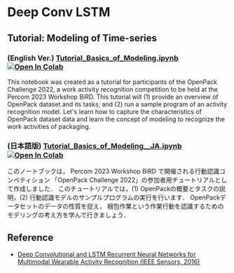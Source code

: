 # Deep Conv LSTM

## Tutorial: Modeling of Time-series

### (English Ver.) [Tutorial_Basics_of_Modeling.ipynb](./notebooks/Tutorial_Basics_of_Modeling.ipynb) [![Open In Colab](https://colab.research.google.com/assets/colab-badge.svg)](https://colab.research.google.com/github/open-pack/openpack-torch/blob/main/examples/deep-conv-lstm/notebooks/Tutorial_Basics_of_Modeling.ipynb)

This notebook was created as a tutorial for participants of the OpenPack Challenge 2022, a work activity recognition competition to be held at the Percom 2023 Workshop BiRD.
This tutorial will (1) provide an overview of OpenPack dataset and its tasks, and (2) run a sample program of an activity recognition model.
Let's learn how to capture the characteristics of OpenPack dataset data and learn the concept of modeling to recognize the work activities of packaging.

### (日本語版) [Tutorial_Basics_of_Modeling__JA.ipynb](./notebooks/Tutorial_Basics_of_Modeling__JA.ipynb) [![Open In Colab](https://colab.research.google.com/assets/colab-badge.svg)](https://colab.research.google.com/github/open-pack/openpack-torch/blob/main/examples/deep-conv-lstm/notebooks/Tutorial_Basics_of_Modeling__JA.ipynb)

このノートブックは， Percom 2023 Workshop BiRD で開催される行動認識コンペティション 「OpenPack Challenge 2022」の参加者用チュートリアルとして作成しました．
このチュートリアルでは，(1) OpenPackの概要とタスクの説明，(2) 行動認識モデルのサンプルプログラムの実行を行います．
OpenPackデータセットのデータの性質を捉え， 梱包作業という作業行動を認識するためのモデリングの考え方を学んで行きましょう．

## Reference

- [Deep Convolutional and LSTM Recurrent Neural Networks for Multimodal Wearable Activity Recognition (IEEE Sensors, 2016)](https://www.mdpi.com/1424-8220/16/1/115)
